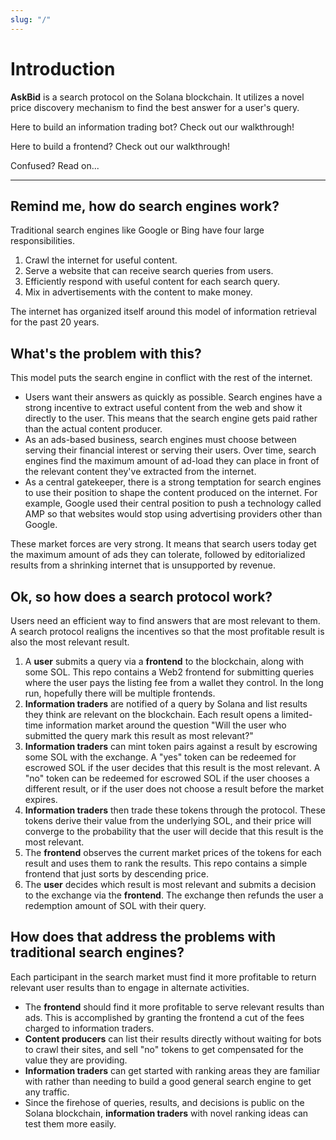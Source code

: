 ```yaml
---
slug: "/"
---
```

# Introduction

**AskBid** is a search protocol on the Solana blockchain. It utilizes a novel price discovery mechanism to find the best answer for a user's query.

Here to build an information trading bot? Check out our walkthrough!

Here to build a frontend? Check out our walkthrough!

Confused? Read on...

---

## Remind me, how do search engines work?

Traditional search engines like Google or Bing have four large responsibilities.
1. Crawl the internet for useful content.
2. Serve a website that can receive search queries from users.
3. Efficiently respond with useful content for each search query.
4. Mix in advertisements with the content to make money.

The internet has organized itself around this model of information retrieval for the past 20 years.

## What's the problem with this?
This model puts the search engine in conflict with the rest of the internet.
* Users want their answers as quickly as possible. Search engines have a strong incentive to extract useful content from the web and show it directly to the user. This means that the search engine gets paid rather than the actual content producer.
* As an ads-based business, search engines must choose between serving their financial interest or serving their users. Over time, search engines find the maximum amount of ad-load they can place in front of the relevant content they've extracted from the internet.
* As a central gatekeeper, there is a strong temptation for search engines to use their position to shape the content produced on the internet. For example, Google used their central position to push a technology called AMP so that websites would stop using advertising providers other than Google.

These market forces are very strong. It means that search users today get the maximum amount of ads they can tolerate, followed by editorialized results from a shrinking internet that is unsupported by revenue.

## Ok, so how does a search protocol work?
Users need an efficient way to find answers that are most relevant to them. A search protocol realigns the incentives so that the most profitable result is also the most relevant result.

1. A **user** submits a query via a **frontend** to the blockchain, along with some SOL. This repo contains a Web2 frontend for submitting queries where the user pays the listing fee from a wallet they control. In the long run, hopefully there will be multiple frontends.
2. **Information traders** are notified of a query by Solana and list results they think are relevant on the blockchain. Each result opens a limited-time information market around the question "Will the user who submitted the query mark this result as most relevant?"
3. **Information traders** can mint token pairs against a result by escrowing some SOL with the exchange. A "yes" token can be redeemed for escrowed SOL if the user decides that this result is the most relevant. A "no" token can be redeemed for escrowed SOL if the user chooses a different result, or if the user does not choose a result before the market expires.
4. **Information traders** then trade these tokens through the protocol. These tokens derive their value from the underlying SOL, and their price will converge to the probability that the user will decide that this result is the most relevant.
5. The **frontend** observes the current market prices of the tokens for each result and uses them to rank the results. This repo contains a simple frontend that just sorts by descending price.
6. The **user** decides which result is most relevant and submits a decision to the exchange via the **frontend**. The exchange then refunds the user a redemption amount of SOL with their query.

## How does that address the problems with traditional search engines?
Each participant in the search market must find it more profitable to return relevant user results than to engage in alternate activities.
* The **frontend** should find it more profitable to serve relevant results than ads. This is accomplished by granting the frontend a cut of the fees charged to information traders.
* **Content producers** can list their results directly without waiting for bots to crawl their sites, and sell "no" tokens to get compensated for the value they are providing.
* **Information traders** can get started with ranking areas they are familiar with rather than needing to build a good general search engine to get any traffic.
* Since the firehose of queries, results, and decisions is public on the Solana blockchain, **information traders** with novel ranking ideas can test them more easily.
